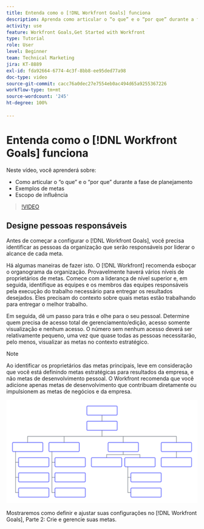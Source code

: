 ```yaml
---
title: Entenda como o [!DNL Workfront Goals] funciona
description: Aprenda como articular o “o que” e o “por que” durante a fase de planejamento, exemplos de metas e escopo de influência.
activity: use
feature: Workfront Goals,Get Started with Workfront
type: Tutorial
role: User
level: Beginner
team: Technical Marketing
jira: KT-8889
exl-id: fda92664-6774-4c3f-8bb8-ee95ded77a98
doc-type: video
source-git-commit: cacc76a0dec27e7554eb0ac494d65a9255367226
workflow-type: tm+mt
source-wordcount: '245'
ht-degree: 100%

---
```


# Entenda como o [!DNL Workfront Goals] funciona

Neste vídeo, você aprenderá sobre:

* Como articular o “o que” e o “por que” durante a fase de planejamento
* Exemplos de metas
* Escopo de influência

>[!VIDEO](https://video.tv.adobe.com/v/335183/?quality=12&learn=on)

## Designe pessoas responsáveis

Antes de começar a configurar o [!DNL Workfront Goals], você precisa identificar as pessoas da organização que serão responsáveis por liderar o alcance de cada meta.

Há algumas maneiras de fazer isto. O [!DNL Workfront] recomenda esboçar o organograma da organização. Provavelmente haverá vários níveis de proprietários de metas. Comece com a liderança de nível superior e, em seguida, identifique as equipes e os membros das equipes responsáveis pela execução do trabalho necessário para entregar os resultados desejados. Eles precisam do contexto sobre quais metas estão trabalhando para entregar o melhor trabalho.

Em seguida, dê um passo para trás e olhe para o seu pessoal. Determine quem precisa de acesso total de gerenciamento/edição, acesso somente visualização e nenhum acesso. O número sem nenhum acesso deverá ser relativamente pequeno, uma vez que quase todas as pessoas necessitarão, pelo menos, visualizar as metas no contexto estratégico.

>[!NOTE]
>
>Ao identificar os proprietários das metas principais, leve em consideração que você está definindo metas estratégicas para resultados da empresa, e não metas de desenvolvimento pessoal. O Workfront recomenda que você adicione apenas metas de desenvolvimento que contribuam diretamente ou impulsionem as metas de negócios e da empresa.

![Organograma em branco](assets/01-workfront-goals-blank-org-chart.png)

Mostraremos como definir e ajustar suas configurações no [!DNL Workfront Goals], Parte 2: Crie e gerencie suas metas.

<!--
URL for part 2 reference above
-->
